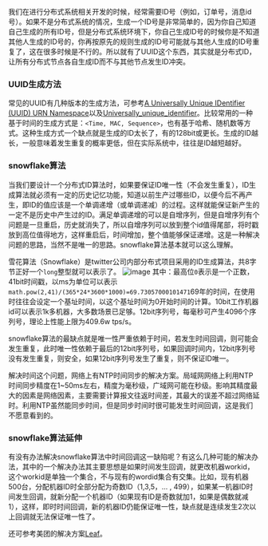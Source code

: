 我们在进行分布式系统相关开发的时候，经常需要ID号（例如，订单号，消息id号）。如果不是分布式系统的情况，生成一个ID号是非常简单的，因为你自己知道自己生成的所有ID号，但是分布式系统环境下，你自己生成ID号的时候你是不知道其他人生成的ID号的，你再按原先的规则生成的ID号可能就与其他人生成的ID号重复了，这在很多时候是不行的。所以就有了UUID这个东西，其实就是分布式ID，让所有分布式节点各自生成ID而不与其他节点发生ID冲突。

### UUID生成方法
常见的UUID有几种版本的生成方法，可参考[A Universally Unique IDentifier (UUID) URN Namespace](https://tools.ietf.org/html/rfc4122)以及[Universally_unique_identifier](https://en.wikipedia.org/wiki/Universally_unique_identifier)。比较常用的一种基于时间的生成方式是：`<Time, MAC, Sequence>`，也有基于哈希、随机数等方式。这种生成方式一个缺点就是生成的ID太长了，有的128bit或更长。生成的ID越长，一般意味着发生重复的概率更低，但在实际系统中，往往是ID越短越好。


### snowflake算法
当我们要设计一个分布式ID算法时，如果要保证ID唯一性（不会发生重复），ID生成算法就必须有一定的历史记忆功能，知道以前生产过哪些ID，以便今后不再产生，即ID的值应该是一个单调递增（或单调递减）的过程。这样就能保证新产生的一定不是历史中产生过的ID。满足单调递增的可以是自增序列，但是自增序列有个问题是一旦重启，历史就消失了，所以自增序列可以放到整个id值得尾部，将时戳放到高位值得地方，这样重启后，时间增加，整个值能够保证递增。这是一种解决问题的思路，当然不是唯一的思路。snowflake算法基本就可以这么理解。

雪花算法（Snowflake）是twitter公司内部分布式项目采用的ID生成算法，共8字节正好一个`long`整型就可以表示了。
![image](https://img2018.cnblogs.com/blog/1112483/201909/1112483-20190912154801865-1540531346.png)
其中：最高位`0`表示是一个正数，41bit时间戳，以ms为单位可以表示`math.pow(2,41)/(365*24*3600*1000)=69.73057000101471`69年的时间，在使用时往往会设定一个基址时间，以这个基址时间为0开始时间的计算。10bit工作机器id可以表示1k多机器，大多数场景已足够。12bit序列号，每毫秒可产生4096个序列号，理论上性能上限为409.6w tps/s。

snowflake算法的最缺点就是唯一性严重依赖于时间，若发生时间回调，则可能会发生重复，此时唯一性依赖于最后的12bit序列号，如果回调时间内，12bit序列号没有发生重复，则安全，如果12bit序列号发生了重复，则不保证ID唯一。

解决时间这个问题，网络上有NTP时间同步的解决方案。局域网网络上利用NTP时间同步精度在1~50ms左右，精度为毫秒级，广域网可能在秒级。影响其精度最大的因素是网络因素，主要需要计算报文往返时间差，其最大的误差不超过网络延时。利用NTP虽然能同步时间，但是同步时间时很可能发生时间回调，这是我们不愿意看到的。

### snowflake算法延伸
有没有办法解决snowflake算法中时间回调这一缺陷呢？有这么几种可能的解决办法，其中的一个解决办法其主要思想是如果时间发生回调，就更改机器workid，这个workid是单独一个集合，不与现有的wordid集合有交集。比如，现有机器500台，分配机器ID时全部分配为奇数ID（1,3,5，... , 499），如果某一机器ID时间发生回调，就新分配一个机器ID（如果现有ID是奇数就加1，如果是偶数就减1），这样，即时时间回调，新的机器ID仍能保证唯一性，缺点就是连续发生2次以上回调就无法保证唯一性了。

还可参考美团的解决方案[Leaf](https://github.com/Meituan-Dianping/Leaf)。
